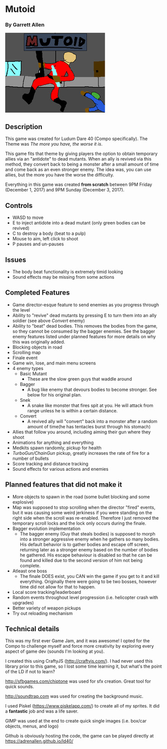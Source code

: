 # Mutoid
### By Garrett Allen

![Mutoid Cover](/assets/cover.png "")

## Description
This game was created for Ludum Dare 40 (Compo specifically).  The Theme was *The more you have, the worse it is*.

This game fits that theme by giving players the option to obtain temporary allies via an "antidote" to dead mutants.  When an ally is revived via this method, they convert back to being a monster after a small amount of time and come back as an even stronger enemy.  The idea was, you can use allies, but the more you have the worse the difficulty.

Everything in this game was created **from scratch** between 9PM Friday (December 1, 2017) and 9PM Sunday (December 3, 2017).

## Controls
- WASD to move
- E to inject antidote into a dead mutant (only green bodies can be revived)
- C to destroy a body (beat to a pulp)
- Mouse to aim, left click to shoot
- P pauses and un-pauses


## Issues
- The body beat functionality is extremely timid looking
- Sound effects may be missing from some actions

## Completed Features
- Game director-esque feature to send enemies as you progress through the level
- Ability to "revive" dead mutants by pressing E to turn them into an ally soldier (see above *Convert* enemy)
- Ability to "beat" dead bodies.  This removes the bodies from the game, so they cannot be consumed by the bagger enemies.  See the bagger enemy features listed under planned features for more details on why this was originally added.
- Blocking objects in road
- Scrolling map
- Finale event
- Game win, lose, and main menu screens
- 4 enemy types
    - Basic Mutant
        - These are the slow green guys that waddle around
    - Bagger
        - A bug like enemy that devours bodies to become stronger.  See below for his original plan.
    - Snek
        - A snake like monster that fires spit at you.  He will attack from range unless he is within a certain distance.
    - Convert
        - A revived ally will "convert" back into a monster after a random amount of time(he has tentacles burst through his stomach)
- Allies that follow you around, including aiming their gun where they shoot
- Animations for anything and everything
- Medkits spawn randomly, pickup for health
- *TurboGun/ChainGun* pickup, greatly increases the rate of fire for a number of bullets
- Score tracking and distance tracking
- Sound effects for various actions and enemies


## Planned features that did not make it
- More objects to spawn in the road (some bullet blocking and some explosive)
- Map was supposed to stop scrolling when the director "fired" events, but it was causing some weird jerkiness if you were standing on the right side when the scroll was re-enabled.  Therefore I just removed the temporary scroll locks and the lock only occurs during the finale.
- Bagger evolution implementation
    - The bagger enemy (Guy that steals bodies) is supposed to morph into a stronger aggressive enemy when he gathers so many bodies. His default behavior is to gather bodies and escape off screen, returning later as a stronger enemy based on the number of bodies he gathered. His escape behaviour is disabled so that he can be found and killed due to the second version of him not being complete.
- Atleast one boss 
    - The finale DOES exist, you CAN win the game if you get to it and kill everything.  Originally there were going to be two bosses, however time did not allow for that to happen.
- Local score tracking/leaderboard
- Random events throughout level progression (i.e. helicopter crash with upgrades)
- Better variety of weapon pickups
- Try out reloading mechanism


## Technical details
This was my first ever Game Jam, and it was awesome!  I opted for the Compo to challenge myself and force more creativity by exploring every aspect of game dev (sounds I'm looking at you).

I created this using CraftyJS (http://craftyjs.com/).  I had never used this library prior to this game, so I lost some time learning it, but what's the point of the LD if not to learn?

http://sfbgames.com/chiptone was used for sfx creation.  Great tool for quick sounds.

http://soundtrap.com was used for creating the background music.

I used Piskel (https://www.piskelapp.com/) to create all of my sprites.  It did a **fantastic** job and was a life saver.

GIMP was used at the end to create quick single images (i.e. box/car objects, menus, and logo)

Github is obviously hosting the code, the game can be played directly at https://adrenallen.github.io/ld40/